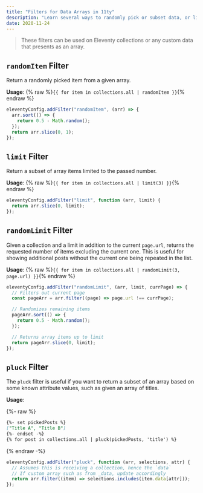 ```yaml
---
title: "Filters for Data Arrays in 11ty"
description: "Learn several ways to randomly pick or subset data, or limit the returned results from a data array."
date: 2020-11-24
---
```


> These filters can be used on Eleventy collections or any custom data that presents as an array.

## `randomItem` Filter

Return a randomly picked item from a given array.

**Usage**: {% raw %}`{{ for item in collections.all | randomItem }}`{% endraw %}

```js
eleventyConfig.addFilter("randomItem", (arr) => {
  arr.sort(() => {
    return 0.5 - Math.random();
  });
  return arr.slice(0, 1);
});
```

## `limit` Filter

Return a subset of array items limited to the passed number.

**Usage**: {% raw %}`{{ for item in collections.all | limit(3) }}`{% endraw %}

```js
eleventyConfig.addFilter("limit", function (arr, limit) {
  return arr.slice(0, limit);
});
```

## `randomLimit` Filter

Given a collection and a limit in addition to the current `page.url`, returns the requested number of items excluding the current one. This is useful for showing additional posts without the current one being repeated in the list.

**Usage**: {% raw %}`{{ for item in collections.all | randomLimit(3, page.url) }}`{% endraw %}

```js
eleventyConfig.addFilter("randomLimit", (arr, limit, currPage) => {
  // Filters out current page
  const pageArr = arr.filter((page) => page.url !== currPage);

  // Randomizes remaining items
  pageArr.sort(() => {
    return 0.5 - Math.random();
  });

  // Returns array items up to limit
  return pageArr.slice(0, limit);
});
```

## `pluck` Filter

The `pluck` filter is useful if you want to return a subset of an array based on some known attribute values, such as given an array of titles.

**Usage**:

{%- raw %}

```md
{%- set pickedPosts %}
["Title A", "Title B"]
{%- endset -%}
{% for post in collections.all | pluck(pickedPosts, 'title') %}
```

{% endraw -%}

```js
eleventyConfig.addFilter("pluck", function (arr, selections, attr) {
  // Assumes this is receiving a collection, hence the `data`
  // If custom array such as from _data, update accordingly
  return arr.filter((item) => selections.includes(item.data[attr]));
});
```
